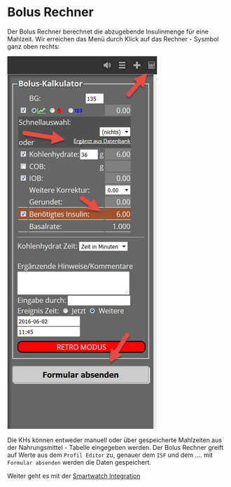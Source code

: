 # Bolus Rechner

Der Bolus Rechner berechnet die abzugebende Insulinmenge für eine Mahlzeit. Wir erreichen das Menü durch Klick auf das Rechner - Sysmbol ganz oben rechts:

![Bolus Rechner](../images/nightscout/nightscout_bolus_calculator.jpg)

Die KHs können entweder manuell oder über gespeicherte Mahlzeiten aus der Nahrungsmittel - Tabelle eingegeben werden.
Der Bolus Rechner greift auf Werte aus dem `Profil Editor` zu, genauer dem `ISF` und dem ....
mit `Formular absenden` werden die Daten gespeichert.


Weiter geht es mit der [Smartwatch Integration](../smartwatch/smartwatch_integration.md)
